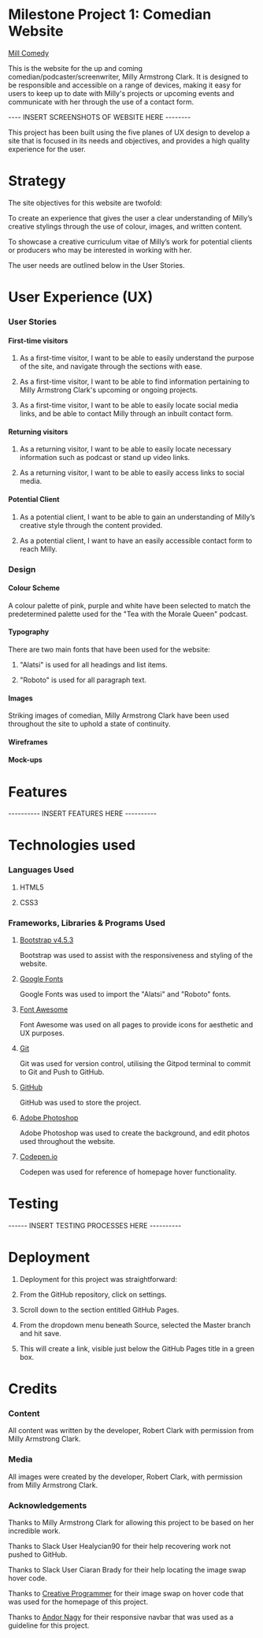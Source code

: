 # Milestone Project 1: Comedian Website

[Mill Comedy](https://robert-clark-1990.github.io/MSP1_Mill_Comedy/)

This is the website for the up and coming comedian/podcaster/screenwriter, Milly Armstrong Clark. It is designed to be responsible and accessible on a range of devices, making it easy for users to keep up to date with Milly's projects or upcoming events and communicate with her through the use of a contact form.

---- INSERT SCREENSHOTS OF WEBSITE HERE --------

This project has been built using the five planes of UX design to develop a site that is focused in its needs and objectives, and provides a high quality experience for the user.

# Strategy

The site objectives for this website are twofold: 

To create an experience that gives the user a clear understanding of Milly’s creative stylings through the use of colour, images, and written content.

To showcase a creative curriculum vitae of Milly’s work for potential clients or producers who may be interested in working with her.

The user needs are outlined below in the User Stories.

# User Experience (UX)

### User Stories

#### First-time visitors

1. As a first-time visitor, I want to be able to easily understand the purpose of the site, and navigate through the sections with ease.

2. As a first-time visitor, I want to be able to find information pertaining to Milly Armstrong Clark's upcoming or ongoing projects.

3. As a first-time visitor, I want to be able to easily locate social media links, and be able to contact Milly through an inbuilt contact form.

#### Returning visitors

1. As a returning visitor, I want to be able to easily locate necessary information such as podcast or stand up video links.

2. As a returning visitor, I want to be able to easily access links to social media.

#### Potential Client

1. As a potential client, I want to be able to gain an understanding of Milly’s creative style through the content provided.

2. As a potential client, I want to have an easily accessible contact form to reach Milly.

### Design

#### Colour Scheme
A colour palette of pink, purple and white have been selected to match the predetermined palette used for the "Tea with the Morale Queen" podcast.

#### Typography
There are two main fonts that have been used for the website:

1. "Alatsi" is used for all headings and list items.

2. "Roboto" is used for all paragraph text.

#### Images
Striking images of comedian, Milly Armstrong Clark have been used throughout the site to uphold a state of continuity.

#### Wireframes

#### Mock-ups

# Features

  ----------  INSERT FEATURES HERE ----------

# Technologies used

### Languages Used

1. HTML5

2. CSS3

### Frameworks, Libraries & Programs Used

1. [Bootstrap v4.5.3](https://getbootstrap.com/)
    
    Bootstrap was used to assist with the responsiveness and styling of the website.

2. [Google Fonts](https://fonts.google.com/)
    
    Google Fonts was used to import the "Alatsi" and "Roboto" fonts.

3. [Font Awesome](https://fontawesome.com/)
    
    Font Awesome was used on all pages to provide icons for aesthetic and UX purposes.

4. [Git](https://git-scm.com/)
    
    Git was used for version control, utilising the Gitpod terminal to commit to Git and Push to GitHub.

5. [GitHub](https://github.com/)
    
    GitHub was used to store the project.

6. [Adobe Photoshop](https://www.photoshop.com/en)
    
    Adobe Photoshop was used to create the background, and edit photos used throughout the website.

7. [Codepen.io](https://codepen.io)

    Codepen was used for reference of homepage hover functionality.

# Testing

------ INSERT TESTING PROCESSES HERE ----------

# Deployment

1. Deployment for this project was straightforward:

2. From the GitHub repository, click on settings.

3. Scroll down to the section entitled GitHub Pages.

4. From the dropdown menu beneath Source, selected the Master branch and hit save.

5. This will create a link, visible just below the GitHub Pages title in a green box.

# Credits

### Content

All content was written by the developer, Robert Clark with permission from Milly Armstrong Clark.

### Media

All images were created by the developer, Robert Clark, with permission from Milly Armstrong Clark.

### Acknowledgements

Thanks to Milly Armstrong Clark for allowing this project to be based on her incredible work.

Thanks to Slack User Healycian90 for their help recovering work not pushed to GitHub.

Thanks to Slack User Ciaran Brady for their help locating the image swap hover code.

Thanks to [Creative Programmer](https://codepen.io/creativeprogrammer/pen/RpBpgm) for their image swap on hover code that was used for the homepage of this project.

Thanks to [Andor Nagy](https://codepen.io/andornagy/pen/RNeydj?editors=1100) for their responsive navbar that was used as a guideline for this project.

